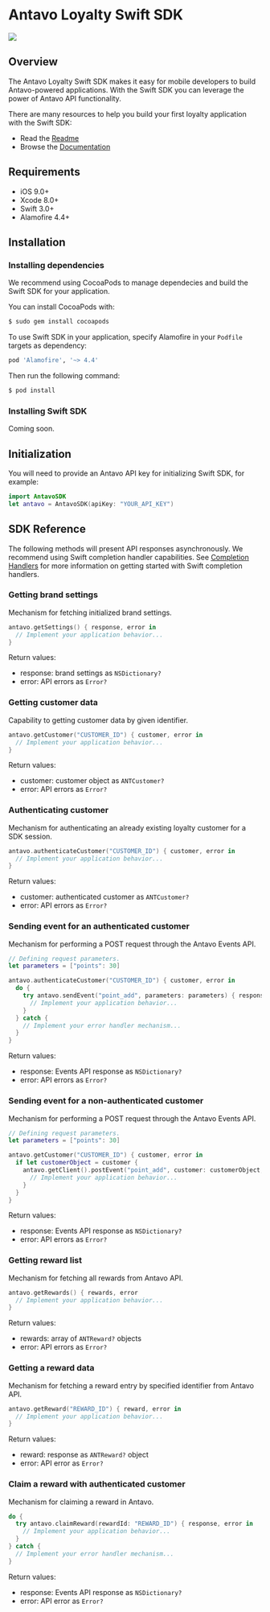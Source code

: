 # Antavo Loyalty Swift SDK

![](https://img.shields.io/cocoapods/p/AFNetworking.svg)

## Overview

The Antavo Loyalty Swift SDK makes it easy for mobile developers to build Antavo-powered applications. With the Swift SDK you can leverage the power of Antavo API functionality.

There are many resources to help you build your first loyalty application with the Swift SDK:

- Read the [Readme](README.md)
- Browse the [Documentation](https://antavo.com)

## Requirements

- iOS 9.0+
- Xcode 8.0+
- Swift 3.0+
- Alamofire 4.4+

## Installation

### Installing dependencies

We recommend using CocoaPods to manage dependecies and build the Swift SDK for your application.

You can install CocoaPods with:

```bash
$ sudo gem install cocoapods
```

To use Swift SDK in your application, specify Alamofire in your `Podfile` targets as dependency:

```bash
pod 'Alamofire', '~> 4.4'
```

Then run the following command:

```bash
$ pod install
```

### Installing Swift SDK

Coming soon.

## Initialization

You will need to provide an Antavo API key for initializing Swift SDK, for example:

```swift
import AntavoSDK
let antavo = AntavoSDK(apiKey: "YOUR_API_KEY")
```

## SDK Reference

The following methods will present API responses asynchronously. We recommend using Swift completion handler capabilities.
See [Completion Handlers](https://thatthinginswift.com/completion-handlers) for more information on getting started with Swift completion handlers.

### Getting brand settings

Mechanism for fetching initialized brand settings.

```swift
antavo.getSettings() { response, error in
  // Implement your application behavior...
}
```

Return values:
- response: brand settings as `NSDictionary?`
- error: API errors as `Error?`

### Getting customer data

Capability to getting customer data by given identifier.

```swift
antavo.getCustomer("CUSTOMER_ID") { customer, error in
  // Implement your application behavior...
}
```

Return values:
- customer: customer object as `ANTCustomer?`
- error: API errors as `Error?`

### Authenticating customer

Mechanism for authenticating an already existing loyalty customer for a SDK session.

```swift
antavo.authenticateCustomer("CUSTOMER_ID") { customer, error in
  // Implement your application behavior...
}
```

Return values:
- customer: authenticated customer as `ANTCustomer?`
- error: API errors as `Error?`

### Sending event for an authenticated customer

Mechanism for performing a POST request through the Antavo Events API.

```swift
// Defining request parameters.
let parameters = ["points": 30]

antavo.authenticateCustomer("CUSTOMER_ID") { customer, error in
  do {
    try antavo.sendEvent("point_add", parameters: parameters) { response, error in
      // Implement your application behavior...
    }
  } catch {
    // Implement your error handler mechanism...
  }
}
```

Return values:
- response: Events API response as `NSDictionary?`
- error: API errors as `Error?`

### Sending event for a non-authenticated customer

Mechanism for performing a POST request through the Antavo Events API.

```swift
// Defining request parameters.
let parameters = ["points": 30]

antavo.getCustomer("CUSTOMER_ID") { customer, error in
  if let customerObject = customer {
    antavo.getClient().postEvent("point_add", customer: customerObject, parameters: parameters) { response, error in
      // Implement your application behavior...
    }
  }
}
```

Return values:
- response: Events API response as `NSDictionary?`
- error: API errors as `Error?`

### Getting reward list

Mechanism for fetching all rewards from Antavo API.

```swift
antavo.getRewards() { rewards, error
  // Implement your application behavior...      
}
```

Return values:
- rewards: array of `ANTReward?` objects
- error: API errors as `Error?`

### Getting a reward data

Mechanism for fetching a reward entry by specified identifier from Antavo API.

```swift
antavo.getReward("REWARD_ID") { reward, error in
  // Implement your application behavior...
}
```

Return values:
- reward: response as `ANTReward?` object
- error: API error as `Error?`

### Claim a reward with authenticated customer

Mechanism for claiming a reward in Antavo.

```swift
do {
  try antavo.claimReward(rewardId: "REWARD_ID") { response, error in
    // Implement your application behavior...
  }
} catch {
  // Implement your error handler mechanism...
}
```

Return values:
- response: Events API response as `NSDictionary?`
- error: API error as `Error?`
